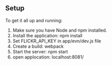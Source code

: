 ## Setup

To get it all up and running:
1) Make sure you have Node and npm installed.
2) Install the application: npm install
3) Set FLICKR_API_KEY in app/evn/dev.js file  
4) Create a build: webpack
5) Start the server: npm start
6) open applocation: localhost:8081/
